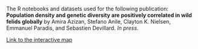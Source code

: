 The R notebooks and datasets used for the following publication: **Population density and genetic diversity are positively correlated in wild felids globally** by Amira Azizan, Stefano Anile, Clayton K. Nielsen, Emmanuel Paradis, and Sebastien Devillard. _In press_.

[Link to the interactive map](https://itsamira.github.io/GDfelids)
